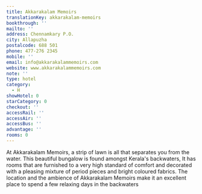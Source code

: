 ```yaml
---
title: Akkarakalam Memoirs
translationKey: akkarakalam-memoirs
bookthrough: ''
mailto: ''
address: Chennamkary P.O.
city: Allapuzha
postalcode: 688 501
phone: 477-276 2345
mobile: ''
email: info@akkarakalammemoirs.com
website: www.akkarakalammemoirs.com
note: ''
type: hotel
category:
  - H
showHotel: 0
starCategory: 0
checkout: ''
accessRail: ''
accessAir: ''
accessBus: ''
advantage: ''
rooms: 0
---
```

At Akkarakalam Memoirs, a strip of lawn is all that separates you from the water. This beautiful bungalow is found amongst Kerala's backwaters,    It has rooms that are furnished to a very high standard of comfort and decorated with a pleasing mixture of period pieces and bright coloured fabrics.     The location and the ambience of Akkarakalam Memoirs make it an excellent place to spend a few relaxing days in the backwaters